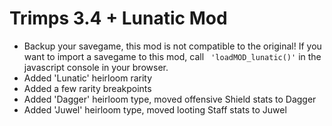 # Trimps 3.4 + Lunatic Mod

* Backup your savegame, this mod is not compatible to the original! If you want to import a savegame to this mod, call ``` 'loadMOD_lunatic()'``` in the javascript console in your browser.
* Added 'Lunatic' heirloom rarity
* Added a few rarity breakpoints
* Added 'Dagger' heirloom type, moved offensive Shield stats to Dagger
* Added 'Juwel' heirloom type, moved looting Staff stats to Juwel
